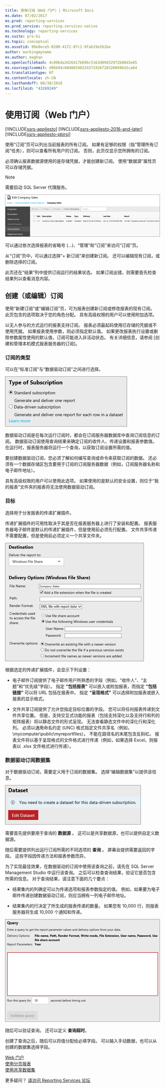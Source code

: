 ```yaml
---
title: 使用订阅（Web 门户）| Microsoft Docs
ms.date: 07/02/2017
ms.prod: reporting-services
ms.prod_service: reporting-services-native
ms.technology: reporting-services
ms.suite: pro-bi
ms.topic: conceptual
ms.assetid: 09e8ece5-0200-41f2-87c1-9fab19e261be
author: markingmyname
ms.author: maghan
ms.openlocfilehash: 4c89bda3d26417b69bc5163d09d329f2b08d3e65
ms.sourcegitcommit: d96b94c60d88340224371926f283200496a5ca64
ms.translationtype: HT
ms.contentlocale: zh-CN
ms.lasthandoff: 08/30/2018
ms.locfileid: "43269249"
---
```

# <a name="working-with-subscriptions-web-portal"></a>使用订阅（Web 门户）

[!INCLUDE[ssrs-appliesto](../includes/ssrs-appliesto.md)] [!INCLUDE[ssrs-appliesto-2016-and-later](../includes/ssrs-appliesto-2016-and-later.md)] [!INCLUDE[ssrs-appliesto-pbirsi](../includes/ssrs-appliesto-pbirs.md)]

使用“订阅”页可以列出当前报表的所有订阅。 如果有足够的权限（指“管理所有订阅”任务），则可以查看所有用户的订阅。 否则，此页仅显示您所拥有的订阅。  
  
必须确认报表数据源使用的是存储凭据，才能创建新订阅。 使用“数据源”属性页可以存储凭据。  
  
> [!NOTE]
> 需要启动 SQL Server 代理服务。   
  
![ssRSWebPortal-subscriptions1](../reporting-services/media/ssrswebportal-subscriptions1.png)  
   
可以通过依次选择报表的省略号 (…)、“管理”和“订阅”来访问“订阅”页。  
  
从“订阅”页中，可以通过选择“+ 新订阅”来创建新订阅。 还可以编辑现有订阅，或删除选择的订阅。  
  
此页还在“结果”列中提供订阅运行的结果状态。 如果订阅出错，则需要首先检查结果列以查看消息内容。  
  
## <a name="creating-or-editing-a-subscription"></a>创建（或编辑）订阅  
使用“新建订阅”或“编辑订阅”页，可为报表创建新订阅或修改报表的现有订阅。 此页包含的选项取决于您的角色分配。 具有高级权限的用户可以使用附加选项。  
  
以无人参与的方式运行的报表支持订阅。 报表必须最起码使用已存储的凭据或不使用凭据。 如果报表使用参数，则必须指定默认值。 如果更改报表执行设置或删除参数属性使用的默认值，订阅可能进入非活动状态。 有关详细信息，请参阅 [创建和管理本机模式报表服务器的订阅]。  
  
### <a name="type-of-subscription"></a>订阅的类型  
可以在“标准订阅”与“数据驱动订阅”之间进行选择。  
  
![ssRSWebPortal subscriptions3](../reporting-services/media/ssrswebportal-subscriptions3.png)  
   
数据驱动订阅是在每次运行订阅时，都会在订阅服务器数据库中查询订阅信息的订阅。 数据驱动订阅使用查询结果来确定订阅的收件人、传递设置和报表参数值。 在运行时，报表服务器将运行一个查询，以获取订阅设置所需的值。   
  
要创建数据驱动订阅，您必须了解如何编写查询或命令来获取订阅的数据。 还必须有一个数据存储区包含要用于订阅的订阅服务器数据（例如，订阅服务器名称和电子邮件地址）。  
  
具有高级权限的用户可以使用此选项。 如果使用的是默认的安全设置，则位于“我的报表”文件夹的报表将无法使用数据驱动订阅。  
  
### <a name="destination"></a>目标  
选择用于分发报表的传递扩展插件。   
  
传递扩展插件的可用性取决于其是否在报表服务器上进行了安装和配置。 报表服务器电子邮件是默认的传递扩展插件，但是使用前必须先行配置。 文件共享传递不需要配置，但是使用前必须定义一个共享文件夹。  
  
![ssRSWebPortal subscriptions2](../reporting-services/media/ssrswebportal-subscriptions2.png)  
  
根据选定的传递扩展插件，会显示下列设置：  
  
-   电子邮件订阅提供了电子邮件用户所熟悉的字段（例如，“收件人”、“主题”和“优先级”字段）。 指定 **“包括报表”** 可以嵌入或附加报表，而指定 **“包括链接”** 可以将 URL 包括在报表中。 指定 **“呈现格式”** 可以选择附加报表或嵌入报表的显示格式。  
  
-   文件共享订阅提供了允许您指定目标位置的字段。 您可以将任何报表传递到文件共享位置。 但是，支持交互式功能的报表（包括支持深化以及支持行和列的矩阵报表）将以静态文件的形式呈现。 无法查看静态文件中的深化行和深化列。 必须以通用命名约定 (UNC) 格式指定文件共享名（例如，\mycomputer\public\myreportfiles）。 不能在路径名的末尾包含反斜杠。 报表文件将以基于呈现格式的文件格式进行传递（例如，如果选择 Excel，则报表以 .xlsx 文件格式进行传递）。  
  
### <a name="data-driven-subscription-dataset"></a>数据驱动订阅数据集  
对于数据驱动订阅，需要定义用于订阅的数据集。 选择“编辑数据集”以提供该信息。  
  
![ssRSWebPortal subscriptions4](../reporting-services/media/ssrswebportal-subscriptions4.png)  
  
需要首先提供要用于查询的 **数据源** 。 这可以是共享数据源，也可以提供自定义数据源。  
  
随后需要提供列出运行订阅所需的不同选项的 **查询** 。 屏幕会提供需要返回的字段。 这些字段因传递方法和报表参数而异。  
  
为了实现最佳效果，在数据驱动的订阅中使用该查询之前，请先在 SQL Server Management Studio 中运行该查询。 之后可以检查查询结果，验证它是否包含所需的信息。 对于查询结果，请注意下面的几个要点：  
  
-   结果集内的列确定可以为传递选项和报表参数指定的值。 例如，如果要为电子邮件传递创建数据驱动订阅，则应当拥有一列电子邮件地址。  
  
-   结果集内的行决定了所生成的报表传递的数量。 如果您有 10,000 行，则报表服务器将生成 10,000 个通知和传递。  
  
![ssRSWebPortal-subscriptions5](../reporting-services/media/ssrswebportal-subscriptions5.png)  
  
随后可以验证查询。 还可以定义 **查询超时**。  
  
创建了查询之后，随后可以将值分配给必填字段。 可以输入手动数据，也可以从创建的数据集选择字段。

[Web 门户](../reporting-services/web-portal-ssrs-native-mode.md)  
[使用分页报表](working-with-paginated-reports-web-portal.md)  
[使用共享数据集](../reporting-services/work-with-shared-datasets-web-portal.md)

更多疑问？ [请访问 Reporting Services 论坛](http://go.microsoft.com/fwlink/?LinkId=620231)

